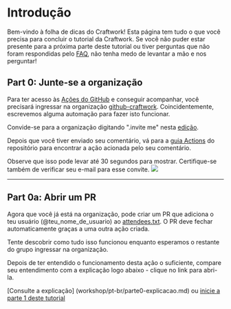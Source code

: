 # Introdução
Bem-vindo à folha de dicas do Craftwork! Esta página tem tudo o que você precisa para concluir o tutorial da Craftwork. Se você não puder estar presente para a próxima parte deste tutorial ou tiver perguntas que não foram respondidas pelo [FAQ](workshop/FAQ.md), não tenha medo de levantar a mão e nos perguntar!

## Part 0: Junte-se a organização

Para ter acesso às [Ações do GitHub](https://github.com/features/actions) e conseguir acompanhar, você precisará ingressar na organização [github-craftwork](https://github.com/github-craftwork). Coincidentemente, escrevemos alguma automação para fazer isto funcionar.

Convide-se para a organização digitando ".invite me" nesta [edição](https://github.com/github-craftwork/python-brasil/issues/3).

Depois que você tiver enviado seu comentário, vá para a [guia Actions](https://github.com/github-craftwork/python-brasil/actions?workflow=Invite+a+contributor) do repositório para encontrar a ação acionada pelo seu comentário.

Observe que isso pode levar até 30 segundos para mostrar. Certifique-se também de verificar seu e-mail para esse convite.
![](https://paper-attachments.dropbox.com/s_CDDCC4EC3C7C8C14E8A73684CA9909721C965A1258B4380D90B28E1A4E030470_1569470503869_Screenshot+2019-09-25+21.01.27.png)

----------

## Part 0a: Abrir um PR

Agora que você já está na organização, pode criar um PR que adiciona o teu usuário (@teu_nome_de_usuario) ao [attendees.txt](attendees.txt). O PR deve fechar automaticamente graças a uma outra ação criada.

Tente descobrir como tudo isso funcionou enquanto esperamos o restante do grupo ingressar na organização.

Depois de ter entendido o funcionamento desta ação o suficiente, compare seu entendimento com a explicação logo abaixo - clique no link para abri-la.

[Consulte a explicação] (workshop/pt-br/parte0-explicacao.md) ou [inicie a parte 1 deste tutorial](workshop/parte1-hello-world.md)
